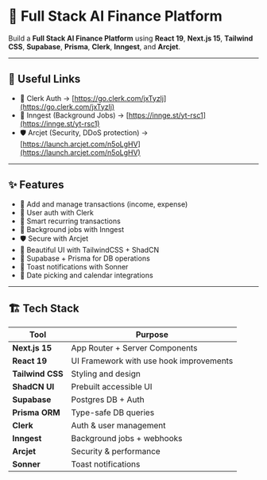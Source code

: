 # 💸 Full Stack AI Finance Platform

Build a **Full Stack AI Finance Platform** using **React 19**, **Next.js 15**, **Tailwind CSS**, **Supabase**, **Prisma**, **Clerk**, **Inngest**, and **Arcjet**. 

---

## 🔗 Useful Links

- 🔐 Clerk Auth → [https://go.clerk.com/jxTyzlj](https://go.clerk.com/jxTyzlj)
- 🔁 Inngest (Background Jobs) → [https://innge.st/yt-rsc1](https://innge.st/yt-rsc1)
- 🛡️ Arcjet (Security, DDoS protection) → [https://launch.arcjet.com/n5oLgHV](https://launch.arcjet.com/n5oLgHV)
---

## ✨ Features

- 🧾 Add and manage transactions (income, expense)
- 🔐 User auth with Clerk
- 🧮 Smart recurring transactions
- 🧠 Background jobs with Inngest
- 🛡️ Secure with Arcjet
- 💅 Beautiful UI with TailwindCSS + ShadCN
- 💾 Supabase + Prisma for DB operations
- 🔔 Toast notifications with Sonner
- 📅 Date picking and calendar integrations

---

## 🏗️ Tech Stack

| Tool         | Purpose                        |
|--------------|--------------------------------|
| **Next.js 15**   | App Router + Server Components |
| **React 19**     | UI Framework with use hook improvements |
| **Tailwind CSS** | Styling and design          |
| **ShadCN UI**    | Prebuilt accessible UI      |
| **Supabase**     | Postgres DB + Auth          |
| **Prisma ORM**   | Type-safe DB queries        |
| **Clerk**        | Auth & user management      |
| **Inngest**      | Background jobs + webhooks  |
| **Arcjet**       | Security & performance      |
| **Sonner**       | Toast notifications         |

